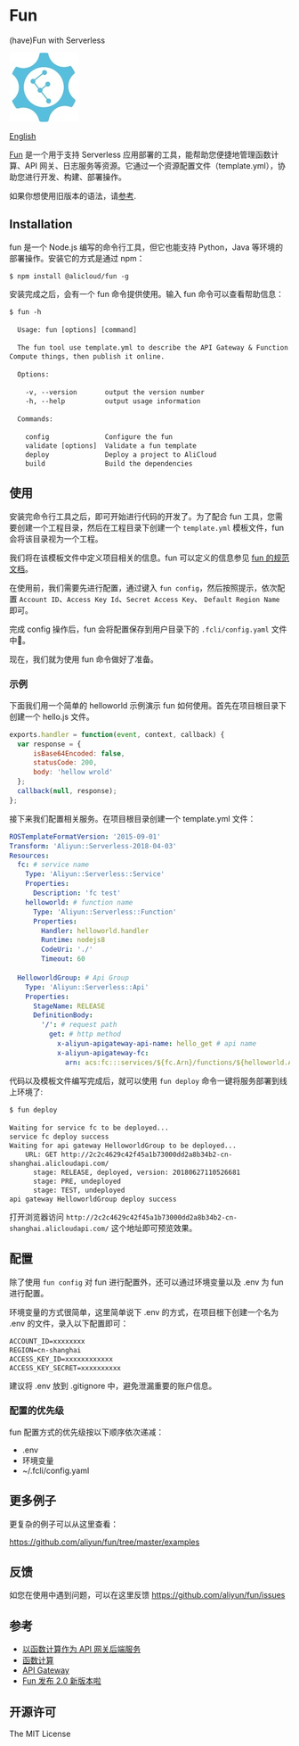 # Fun

(have)Fun with Serverless

![logo.jpg](./figures/logo.jpg)

[English](README.md)

[Fun](https://github.com/aliyun/fun) 是一个用于支持 Serverless 应用部署的工具，能帮助您便捷地管理函数计算、API 网关、日志服务等资源。它通过一个资源配置文件（template.yml），协助您进行开发、构建、部署操作。

如果你想使用旧版本的语法，请[参考](https://github.com/aliyun/fun/blob/v1.x/README.md).

## Installation

fun 是一个 Node.js 编写的命令行工具，但它也能支持 Python，Java 等环境的部署操作。安装它的方式是通过 npm：

```shell
$ npm install @alicloud/fun -g
```

安装完成之后，会有一个 fun 命令提供使用。输入 fun 命令可以查看帮助信息：

```shell
$ fun -h

  Usage: fun [options] [command]

  The fun tool use template.yml to describe the API Gateway & Function Compute things, then publish it online.

  Options:

    -v, --version       output the version number
    -h, --help          output usage information

  Commands:

    config              Configure the fun
    validate [options]  Validate a fun template
    deploy              Deploy a project to AliCloud
    build               Build the dependencies
```

## 使用

安装完命令行工具之后，即可开始进行代码的开发了。为了配合 fun 工具，您需要创建一个工程目录，然后在工程目录下创建一个 `template.yml` 模板文件，fun 会将该目录视为一个工程。

我们将在该模板文件中定义项目相关的信息。fun 可以定义的信息参见 [fun 的规范文档](https://github.com/aliyun/fun/blob/master/docs/specs/2018-04-03-zh-cn.md)。

在使用前，我们需要先进行配置，通过键入 `fun config`，然后按照提示，依次配置 `Account ID`、`Access Key Id`、`Secret Access Key`、 `Default Region Name` 即可。

完成 config 操作后，fun 会将配置保存到用户目录下的 `.fcli/config.yaml` 文件中。

现在，我们就为使用 fun 命令做好了准备。

### 示例

下面我们用一个简单的 helloworld 示例演示 fun 如何使用。首先在项目根目录下创建一个 hello.js 文件。

```javascript
exports.handler = function(event, context, callback) {
  var response = {
      isBase64Encoded: false,
      statusCode: 200,
      body: 'hellow wrold'
  };
  callback(null, response);
};
```

接下来我们配置相关服务。在项目根目录创建一个 template.yml 文件：

```yaml
ROSTemplateFormatVersion: '2015-09-01'
Transform: 'Aliyun::Serverless-2018-04-03'
Resources:
  fc: # service name
    Type: 'Aliyun::Serverless::Service'
    Properties:
      Description: 'fc test'
    helloworld: # function name
      Type: 'Aliyun::Serverless::Function'
      Properties:
        Handler: helloworld.handler
        Runtime: nodejs8
        CodeUri: './'
        Timeout: 60

  HelloworldGroup: # Api Group
    Type: 'Aliyun::Serverless::Api'
    Properties:
      StageName: RELEASE
      DefinitionBody:
        '/': # request path
          get: # http method
            x-aliyun-apigateway-api-name: hello_get # api name
            x-aliyun-apigateway-fc:
              arn: acs:fc:::services/${fc.Arn}/functions/${helloworld.Arn}/    
```

代码以及模板文件编写完成后，就可以使用 `fun deploy` 命令一键将服务部署到线上环境了:

```shell
$ fun deploy

Waiting for service fc to be deployed...
service fc deploy success
Waiting for api gateway HelloworldGroup to be deployed...
    URL: GET http://2c2c4629c42f45a1b73000dd2a8b34b2-cn-shanghai.alicloudapi.com/
      stage: RELEASE, deployed, version: 20180627110526681
      stage: PRE, undeployed
      stage: TEST, undeployed
api gateway HelloworldGroup deploy success
```

打开浏览器访问 `http://2c2c4629c42f45a1b73000dd2a8b34b2-cn-shanghai.alicloudapi.com/` 这个地址即可预览效果。

## 配置

除了使用 `fun config` 对 fun 进行配置外，还可以通过环境变量以及 .env 为 fun 进行配置。

环境变量的方式很简单，这里简单说下 .env 的方式，在项目根下创建一个名为 .env 的文件，录入以下配置即可：

```shell
ACCOUNT_ID=xxxxxxxx
REGION=cn-shanghai
ACCESS_KEY_ID=xxxxxxxxxxxx
ACCESS_KEY_SECRET=xxxxxxxxxx
```

建议将 .env 放到 .gitignore 中，避免泄漏重要的账户信息。

### 配置的优先级

fun 配置方式的优先级按以下顺序依次递减：

- .env
- 环境变量
- ~/.fcli/config.yaml

## 更多例子

更复杂的例子可以从这里查看：

https://github.com/aliyun/fun/tree/master/examples

## 反馈

如您在使用中遇到问题，可以在这里反馈 https://github.com/aliyun/fun/issues

## 参考

- [以函数计算作为 API 网关后端服务](https://help.aliyun.com/document_detail/54788.html)
- [函数计算](https://www.aliyun.com/product/fc)
- [API Gateway](https://www.aliyun.com/product/apigateway)
- [Fun 发布 2.0 新版本啦](https://yq.aliyun.com/articles/604490)

## 开源许可

The MIT License
